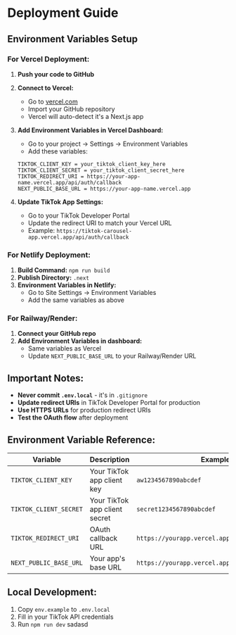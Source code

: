# Deployment Guide

## Environment Variables Setup

### For Vercel Deployment:

1. **Push your code to GitHub**
2. **Connect to Vercel:**

   - Go to [vercel.com](https://vercel.com)
   - Import your GitHub repository
   - Vercel will auto-detect it's a Next.js app

3. **Add Environment Variables in Vercel Dashboard:**

   - Go to your project → Settings → Environment Variables
   - Add these variables:

   ```
   TIKTOK_CLIENT_KEY = your_tiktok_client_key_here
   TIKTOK_CLIENT_SECRET = your_tiktok_client_secret_here
   TIKTOK_REDIRECT_URI = https://your-app-name.vercel.app/api/auth/callback
   NEXT_PUBLIC_BASE_URL = https://your-app-name.vercel.app
   ```

4. **Update TikTok App Settings:**
   - Go to your TikTok Developer Portal
   - Update the redirect URI to match your Vercel URL
   - Example: `https://tiktok-carousel-app.vercel.app/api/auth/callback`

### For Netlify Deployment:

1. **Build Command:** `npm run build`
2. **Publish Directory:** `.next`
3. **Environment Variables in Netlify:**
   - Go to Site Settings → Environment Variables
   - Add the same variables as above

### For Railway/Render:

1. **Connect your GitHub repo**
2. **Add Environment Variables in dashboard:**
   - Same variables as Vercel
   - Update `NEXT_PUBLIC_BASE_URL` to your Railway/Render URL

## Important Notes:

- **Never commit `.env.local`** - it's in `.gitignore`
- **Update redirect URIs** in TikTok Developer Portal for production
- **Use HTTPS URLs** for production redirect URIs
- **Test the OAuth flow** after deployment

## Environment Variable Reference:

| Variable               | Description                   | Example                                        |
| ---------------------- | ----------------------------- | ---------------------------------------------- |
| `TIKTOK_CLIENT_KEY`    | Your TikTok app client key    | `aw1234567890abcdef`                           |
| `TIKTOK_CLIENT_SECRET` | Your TikTok app client secret | `secret1234567890abcdef`                       |
| `TIKTOK_REDIRECT_URI`  | OAuth callback URL            | `https://yourapp.vercel.app/api/auth/callback` |
| `NEXT_PUBLIC_BASE_URL` | Your app's base URL           | `https://yourapp.vercel.app`                   |

## Local Development:

1. Copy `env.example` to `.env.local`
2. Fill in your TikTok API credentials
3. Run `npm run dev`
   sadasd
